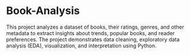# Book-Analysis
This project analyzes a dataset of books, their ratings, genres, and other metadata to extract insights about trends, popular books, and reader preferences. The project demonstrates data cleaning, exploratory data analysis (EDA), visualization, and interpretation using Python.
